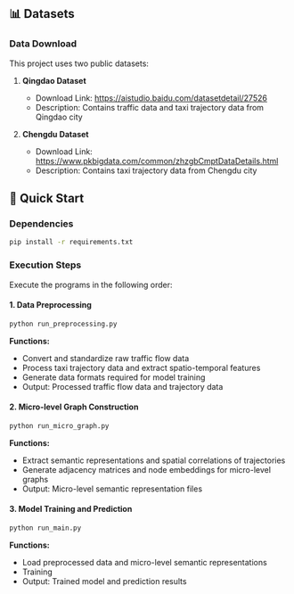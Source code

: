 ## 📊 Datasets

### Data Download

This project uses two public datasets:

1. **Qingdao Dataset**
   - Download Link: https://aistudio.baidu.com/datasetdetail/27526
   - Description: Contains traffic data and taxi trajectory data from Qingdao city

2. **Chengdu Dataset**
   - Download Link: https://www.pkbigdata.com/common/zhzgbCmptDataDetails.html
   - Description: Contains taxi trajectory data from Chengdu city


## 🚀 Quick Start

### Dependencies

```bash
pip install -r requirements.txt
```

### Execution Steps

Execute the programs in the following order:

#### 1. Data Preprocessing
```bash
python run_preprocessing.py
```
**Functions:**
- Convert and standardize raw traffic flow data
- Process taxi trajectory data and extract spatio-temporal features
- Generate data formats required for model training
- Output: Processed traffic flow data and trajectory data

#### 2. Micro-level Graph Construction
```bash
python run_micro_graph.py
```
**Functions:**
- Extract semantic representations and spatial correlations of trajectories
- Generate adjacency matrices and node embeddings for micro-level graphs
- Output: Micro-level semantic representation files

#### 3. Model Training and Prediction
```bash
python run_main.py
```
**Functions:**
- Load preprocessed data and micro-level semantic representations
- Training
- Output: Trained model and prediction results
